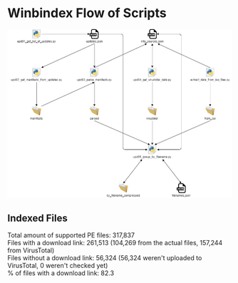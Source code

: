 # Winbindex Flow of Scripts

![winbindex-scripts-flow.png](winbindex-scripts-flow.png)

## Indexed Files

<!--FileStats-->
Total amount of supported PE files: 317,837  
Files with a download link: 261,513 (104,269 from the actual files, 157,244 from VirusTotal)  
Files without a download link: 56,324 (56,324 weren't uploaded to VirusTotal, 0 weren't checked yet)  
% of files with a download link: 82.3  
<!--/FileStats-->
